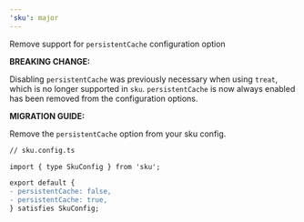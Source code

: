 ```yaml
---
'sku': major
---
```


Remove support for `persistentCache` configuration option

**BREAKING CHANGE:**

Disabling `persistentCache` was previously necessary when using `treat`, which is no longer supported in `sku`. `persistentCache` is now always enabled has been removed from the configuration options.

**MIGRATION GUIDE:**

Remove the `persistentCache` option from your sku config.

```diff
// sku.config.ts

import { type SkuConfig } from 'sku';

export default {
- persistentCache: false,
- persistentCache: true,
} satisfies SkuConfig;
```
